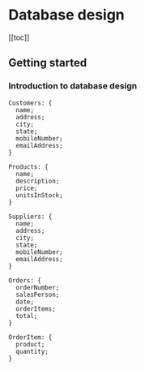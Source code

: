 # Database design

[[toc]]

## Getting started

### Introduction to database design

```
Customers: {
  name;
  address;
  city;
  state;
  mobileNumber;
  emailAddress;
}
```

```
Products: {
  name;
  description;
  price;
  unitsInStock;
}
```

```
Suppliers: {
  name;
  address;
  city;
  state;
  mobileNumber;
  emailAddress;
}
```

```
Orders: {
  orderNumber;
  salesPerson;
  date;
  orderItems;
  total;
}
```

```
OrderItem: {
  product;
  quantity;
}
```

### 